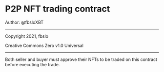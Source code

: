 # P2P NFT trading contract

Author: @fbsloXBT

---

Copyright 2021, fbslo

Creative Commons Zero v1.0 Universal

---

Both seller and buyer must approve their NFTs to be traded on this contract before executing the trade.
